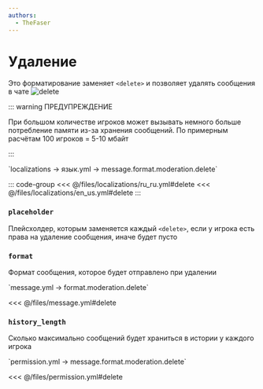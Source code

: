 ```yaml
---
authors:
  - TheFaser
---
```


# Удаление

Это форматирование заменяет `<delete>` и позволяет удалять сообщения в чате
![delete](/delete.gif)

::: warning ПРЕДУПРЕЖДЕНИЕ

При большом количестве игроков может вызывать немного больше потребление памяти из-за хранения сообщений. По примерным расчётам 100 игроков = 5-10 мбайт

:::

[//]: # (localization)
<!--@include: @/parts/words.md#localization--> 
<!--@include: @/parts/words.md#path--> `localizations → язык.yml → message.format.moderation.delete`

<!--@include: @/parts/words.md#default--> 

::: code-group
<<< @/files/localizations/ru_ru.yml#delete
<<< @/files/localizations/en_us.yml#delete
:::

### `placeholder`

Плейсхолдер, которым заменяется каждый `<delete>`, если у игрока есть права на удаление сообщения, иначе будет пусто

### `format`

Формат сообщения, которое будет отправлено при удалении

[//]: # (message.yml)
<!--@include: @/parts/words.md#setting-->
<!--@include: @/parts/words.md#path--> `message.yml → format.moderation.delete`

<!--@include: @/parts/words.md#default-->
<<< @/files/message.yml#delete

<!--@include: @/parts/enable.md-->

### `history_length`

Сколько максимально сообщений будет храниться в истории у каждого игрока

[//]: # (permission.yml)
<!--@include: @/parts/words.md#permission-->
<!--@include: @/parts/words.md#path--> `permission.yml → message.format.moderation.delete`

<!--@include: @/parts/words.md#default-->
<<< @/files/permission.yml#delete

<!--@include: @/parts/permission/permissionTier3.md-->